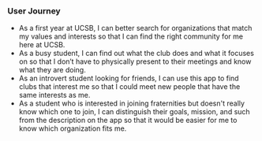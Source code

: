 ### User Journey

* As a first year at UCSB, I can better search for organizations that match my values and interests so that I can find the right community for me here at UCSB.
* As a busy student, I can find out what the club does and what it focuses on so that I don’t have to physically present to their meetings and know what they are doing.
* As an introvert student looking for friends, I can use this app to find clubs that interest me so that I could meet new people that have the same interests as me.
* As a student who is interested in joining fraternities but doesn't really know which one to join, I can distinguish their goals, mission, and such from the description on the app so that it would be easier for me to know which organization fits me.

